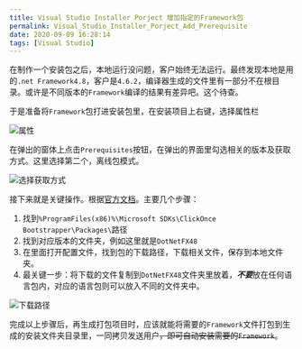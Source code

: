 ```yaml
---
title: Visual Studio Installer Porject 增加指定的Framework包
permalink: Visual_Studio_Installer_Porject_Add_Prerequisite
date: 2020-09-09 16:28:14
tags: [Visual Studio]
---
```




在制作一个安装包之后，本地运行没问题，客户始终无法运行。最终发现本地是用的`.net Framework4.8`，客户是`4.6.2`，编译器生成的文件里有一部分不在根目录。或许是不同版本的`Framework`编译的结果有差异吧。这个待查。

于是准备将`Framework`包打进安装包里，在安装项目上右键，选择属性栏

![属性](属性.png)

在弹出的窗体上点击`Prerequisites`按钮，在弹出的界面里勾选相关的版本及获取方式。这里选择第二个，离线包模式。

![选择获取方式](选择获取方式.png)

接下来就是关键操作。根据[官方文档](https://docs.microsoft.com/en-us/visualstudio/deployment/how-to-include-prerequisites-with-a-clickonce-application?view=vs-2017&redirectedfrom=MSDN)。主要几个步骤：

1. 找到`%ProgramFiles(x86)%\Microsoft SDKs\ClickOnce Bootstrapper\Packages\`路径
2. 找到对应版本的文件夹，例如这里就是`DotNetFX48`
3. 在里面打开配置文件，找到包的下载路径，下载相关文件，保存到本地文件夹。
4. 最关键一步：将下载的文件复制到`DotNetFX48`文件夹里放着，***不要***放在任何语言包内，对应的语言包则可以放入不同的文件夹中。

![下载路径](下载路径.png)

完成以上步骤后，再生成打包项目时，应该就能将需要的`Framework`文件打包到生成的安装文件夹目录里，一同拷贝发送用户~~，即可自动安装需要的`Framework`~~。


